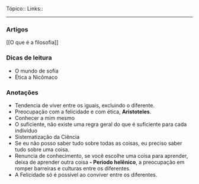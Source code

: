 Tópico::
Links::

---

### Artigos

[[O que é a filosofia]]

### Dicas de leitura

- O mundo de sofia
- Ética a Nicômaco

### Anotações

- Tendencia de viver entre os iguais, excluindo o diferente.
-  Preocupação com a felicidade e com ética, **Aristoteles**.
- Conhecer a mim mesmo
- O suficiente, não existe uma regra geral do que é suficiente para cada individuo
- Sistematização da Ciência
- Se eu não posso saber tudo sobre todas as coisas, eu preciso saber tudo sobre uma coisa.
- Renuncia de conhecimento, se você escolhe uma coisa para aprender, deixa de aprender outra coisa
**-  Periodo helênico**, a preocupação em romper barreiras e culturas entre os diferentes.
- A Felicidade só é possível ao conviver entre os diferentes.